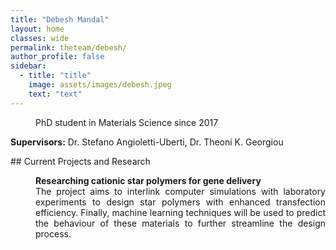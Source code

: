 ```yaml
---
title: "Debesh Mandal"
layout: home
classes: wide
permalink: theteam/debesh/
author_profile: false
sidebar:
  - title: "title"
    image: assets/images/debesh.jpeg
    text: "text"
---
```


<p style="margin-left: 40px"> PhD student in Materials Science since 2017 <br /> 
    
  <strong>Supervisors:</strong> Dr. Stefano Angioletti-Uberti, Dr. Theoni K. Georgiou <br />
  
  </p>
## Current Projects and Research
<p style="margin-left: 40px" align="justify">  <strong>Researching cationic star polymers for gene delivery</strong> <br /> The project aims to interlink computer simulations with laboratory experiments to design star polymers with enhanced transfection efficiency. Finally, machine learning techniques will be used to predict the behaviour of these materials to further streamline the design process.  </p>

